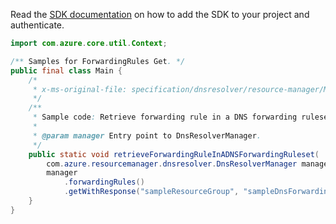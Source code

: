 Read the [SDK documentation](https://github.com/Azure/azure-sdk-for-java/blob/azure-resourcemanager-dnsresolver_1.0.0-beta.1/sdk/dnsresolver/azure-resourcemanager-dnsresolver/README.md) on how to add the SDK to your project and authenticate.

```java
import com.azure.core.util.Context;

/** Samples for ForwardingRules Get. */
public final class Main {
    /*
     * x-ms-original-file: specification/dnsresolver/resource-manager/Microsoft.Network/preview/2020-04-01-preview/examples/ForwardingRule_Get.json
     */
    /**
     * Sample code: Retrieve forwarding rule in a DNS forwarding ruleset.
     *
     * @param manager Entry point to DnsResolverManager.
     */
    public static void retrieveForwardingRuleInADNSForwardingRuleset(
        com.azure.resourcemanager.dnsresolver.DnsResolverManager manager) {
        manager
            .forwardingRules()
            .getWithResponse("sampleResourceGroup", "sampleDnsForwardingRuleset", "sampleForwardingRule", Context.NONE);
    }
}
```
